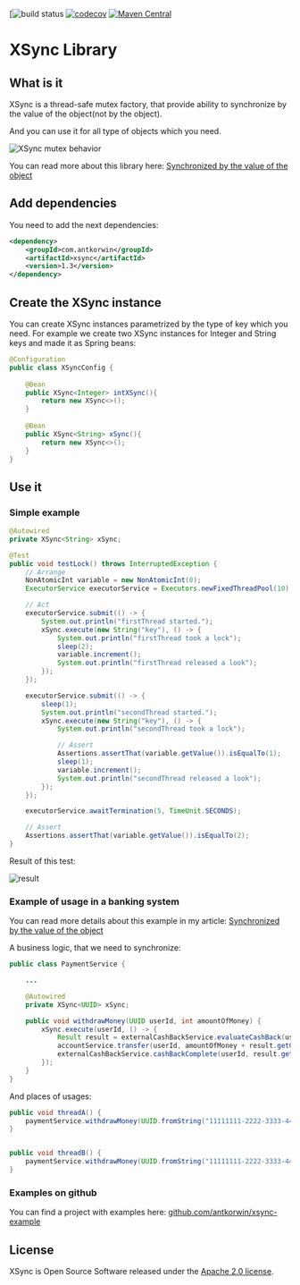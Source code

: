 [![build status](https://github.com/antkorwin/xsync/actions/workflows/build.yml/badge.svg)
[![codecov](https://codecov.io/gh/antkorwin/xsync/branch/master/graph/badge.svg)](https://codecov.io/gh/antkorwin/xsync)
[![Maven Central](https://maven-badges.herokuapp.com/maven-central/com.antkorwin/xsync/badge.svg)](https://search.maven.org/search?q=g:com.antkorwin%20AND%20a:xsync)

# XSync Library


## What is it

XSync is a thread-safe mutex factory, that provide 
ability to synchronize by the value of the object(not by the object).

And you can use it for all type of objects which you need.

![XSync mutex behavior](http://antkorwin.com/concurrency/diag-0672834a7737bb323990aabe3bcb5ce6.png)

You can read more about this library here: 
[Synchronized by the value of the object](http://antkorwin.com/concurrency/synchronization_by_value.html) 

## Add dependencies 

You need to add the next dependencies:

```xml
<dependency>
    <groupId>com.antkorwin</groupId>
    <artifactId>xsync</artifactId>
    <version>1.3</version>
</dependency>
```

## Create the XSync instance 

You can create XSync instances parametrized by the type of key which you need.
For example we create two XSync instances for Integer and String keys and made it as Spring beans:

```java
@Configuration
public class XSyncConfig {
   
    @Bean
    public XSync<Integer> intXSync(){
        return new XSync<>();
    }
    
    @Bean
    public XSync<String> xSync(){
        return new XSync<>();
    }
}
```

## Use it


### Simple example 
```java
@Autowired
private XSync<String> xSync;

@Test
public void testLock() throws InterruptedException {
    // Arrange
    NonAtomicInt variable = new NonAtomicInt(0);
    ExecutorService executorService = Executors.newFixedThreadPool(10);

    // Act
    executorService.submit(() -> {
        System.out.println("firstThread started.");
        xSync.execute(new String("key"), () -> {
            System.out.println("firstThread took a lock");
            sleep(2);
            variable.increment();
            System.out.println("firstThread released a look");
        });
    });

    executorService.submit(() -> {
        sleep(1);
        System.out.println("secondThread started.");
        xSync.execute(new String("key"), () -> {
            System.out.println("secondThread took a lock");

            // Assert
            Assertions.assertThat(variable.getValue()).isEqualTo(1);
            sleep(1);
            variable.increment();
            System.out.println("secondThread released a look");
        });
    });

    executorService.awaitTermination(5, TimeUnit.SECONDS);

    // Assert
    Assertions.assertThat(variable.getValue()).isEqualTo(2);
} 

``` 

Result of this test:

![result](http://antkorwin.com/concurrency/lock_test.png)


### Example of usage in a banking system 

You can read more details about this example in my article: 
[Synchronized by the value of the object](http://antkorwin.com/concurrency/synchronization_by_value.html)

A business logic, that we need to synchronize:

```java
public class PaymentService {

    ...

    @Autowired
    private XSync<UUID> xSync;

    public void withdrawMoney(UUID userId, int amountOfMoney) {
        xSync.execute(userId, () -> {  
            Result result = externalCashBackService.evaluateCashBack(userId, amountOfMoney); 
            accountService.transfer(userId, amountOfMoney + result.getCashBackAmount()); 
            externalCashBackService.cashBackComplete(userId, result.getCashBackAmount()); 
        });
    }
}
```

And places of usages:

```java
public void threadA() {
    paymentService.withdrawMoney(UUID.fromString("11111111-2222-3333-4444-555555555555"), 1000);
}


public void threadB() {
    paymentService.withdrawMoney(UUID.fromString("11111111-2222-3333-4444-555555555555"), 5000);
}
```


### Examples on github

You can find a project with examples here: [github.com/antkorwin/xsync-example](https://github.com/antkorwin/xsync-example)


## License

XSync is Open Source Software released under the [Apache 2.0 license](https://www.apache.org/licenses/LICENSE-2.0.html).

